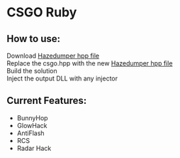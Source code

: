 # CSGO Ruby 
## How to use:

Download [Hazedumper hpp file](https://github.com/frk1/hazedumper/blob/master/csgo.hpp)  
Replace the csgo.hpp with the new [Hazedumper hpp file](https://github.com/frk1/hazedumper/blob/master/csgo.hpp)  
Build the solution  
Inject the output DLL with any injector

## Current Features:
- BunnyHop
- GlowHack
- AntiFlash
- RCS
- Radar Hack
